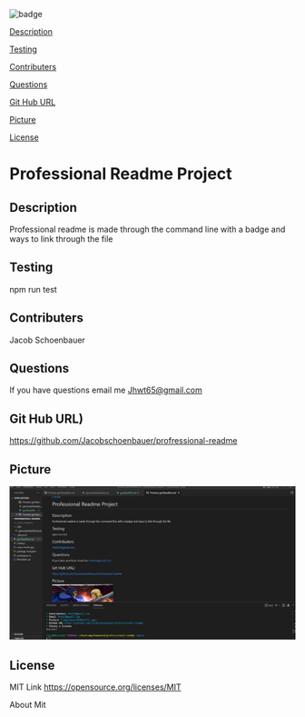  ![badge](https://img.shields.io/badge/-MIT-61DAFB?&logoColor=white&logoWidth=30)  

 [Description](#description)  

 [Testing](#testing)  

 [Contributers](#contributers)  

 [Questions](#questions)  

 [Git Hub URL](#git-hub-url)  

 [Picture](#picture)  

 [License](#license)  


 # Professional Readme Project
  ## Description 
  Professional readme is made through the command line with a badge and ways to link through the file
  
  ## Testing 
  npm run test
  
  
  ## Contributers 
  Jacob Schoenbauer
  
  ## Questions
  If you have questions email me
  Jhwt65@gmail.com

  ## Git Hub URL)
 https://github.com/Jacobschoenbauer/profressional-readme

  ## Picture 
  ![img](Screenshot%202022-10-30%20094450.png)
 
  ## License 

  MIT Link https://opensource.org/licenses/MIT   
  
  About Mit

